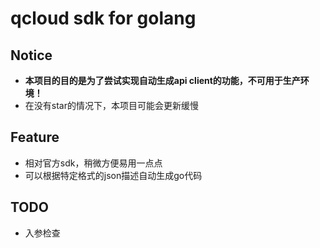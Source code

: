 # qcloud sdk for golang

## Notice
* **本项目的目的是为了尝试实现自动生成api client的功能，不可用于生产环境！**
* 在没有star的情况下，本项目可能会更新缓慢

## Feature
* 相对官方sdk，稍微方便易用一点点
* 可以根据特定格式的json描述自动生成go代码

## TODO
* 入参检查

